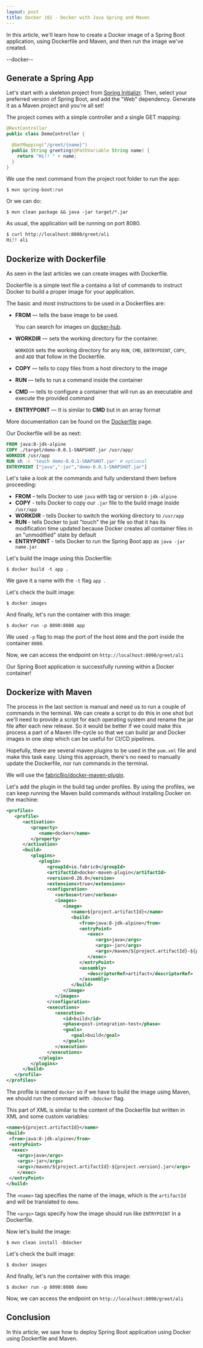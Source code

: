 ```yaml
---
layout: post
title: Docker 102 - Docker with Java Spring and Maven 
---
```


In this article, we'll learn how to create a Docker image of a Spring Boot application, using Dockerfile and Maven, and then run the image we've created.

--docker--

## Generate a Spring App

Let's start with a skeleton project from [Spring Initializr](https://start.spring.io/). Then, select your preferred version of Spring Boot, and add the "Web" dependency. Generate it as a Maven project and you're all set!

The project comes with a simple controller and a single GET mapping:

```java
@RestController
public class DemoController {

  @GetMapping("/greet/{name}")
  public String greeting(@PathVariable String name) {
    return "Hi!! " + name;
  }
}
```

We use the next command from the project root folder to run the app:

`$ mvn spring-boot:run`

Or we can do:

`$ mvn clean package && java -jar target/*.jar` 

As usual, the application will be running on port 8080.

```sh
$ curl http://localhost:8080/greet/ali
Hi!! ali
```

## Dockerize with Dockerfile

As seen in the last articles we can create images with Dockerfile.

Dockerfile is a simple text file a contains a list of commands to instruct Docker to build a proper image for your application.

The basic and most instructions to be used in a Dockerfiles are:

- **FROM** — tells the base image to be used.

  You can search for images on [docker-hub](https://hub.docker.com/).

- **WORKDIR** — sets the working directory for the container. 

  `WORKDIR` sets the working directory for any `RUN`, `CMD`, `ENTRYPOINT`, `COPY`, and `ADD` that follow in the Dockerfile.

- **COPY** — tells to copy files from a host directory to the image

- **RUN** — tells to run a command inside the container

- **CMD** — tells to configure a container that will run as an executable and execute the provided command

- **ENTRYPOINT** — It is similar to **CMD** but in an array format

More documentation can be found on the [Dockerfile](https://docs.docker.com/engine/reference/builder/) page.

Our Dockerfile will be as next:

```dockerfile
FROM java:8-jdk-alpine
COPY ./target/demo-0.0.1-SNAPSHOT.jar /usr/app/
WORKDIR /usr/app
RUN sh -c 'touch demo-0.0.1-SNAPSHOT.jar' # optional
ENTRYPOINT ["java","-jar","demo-0.0.1-SNAPSHOT.jar"]
```

Let's take a look at the commands and fully understand them before proceeding:

- **FROM** – tells Docker to use `java` with tag or version `8-jdk-alpine`
- **COPY** - tells Docker to copy our `.jar` file to the build image inside `/usr/app`
- **WORKDIR** - tells Docker to switch the working directory to `/usr/app`
- **RUN** - tells Docker to just "touch" the jar file so that it has its modification time updated because Docker creates all container files in an "unmodified" state by default
- **ENTRYPOINT** - tells Docker to run the Spring Boot app as `java -jar name.jar`

Let's build the image using this Dockerfile:

`$ docker build -t app .`

We gave it a name with the `-t` flag `app `.

Let's check the built image:

`$ docker images`

And finally, let's run the container with this image:

`$ docker run -p 8090:8080 app `

We used `-p` flag to map the port of the host `8090` and the port inside the container `8080`.

Now, we can access the endpoint on `http://localhost:8090/greet/ali`

Our Spring Boot application is successfully running within a Docker container!

## Dockerize with Maven

The process in the last section is manual and need us to run a couple of commands in the terminal. We can create a script to do this in one shot but we'll need to provide a script for each operating system and rename the jar file after each new release. So it would be better if we could make this process a part of a Maven life-cycle so that we can build jar and Docker images in one step which can be useful for CI/CD pipelines.

Hopefully, there are several maven plugins to be used in the `pom.xml` file and make this task easy. Using this approach, there's no need to manually update the Dockerfile, nor run commands in the terminal.

We will use the [fabric8io/docker-maven-plugin](https://github.com/fabric8io/docker-maven-plugin).

Let's add the plugin in the build tag under profiles. By using the profiles, we can keep running the Maven build commands without installing Docker on the machine:

```xml
<profiles>
   <profile>
      <activation>
         <property>
            <name>docker</name>
         </property>
      </activation>
      <build>
         <plugins>
            <plugin>
               <groupId>io.fabric8</groupId>
               <artifactId>docker-maven-plugin</artifactId>
               <version>0.26.0</version>
               <extensions>true</extensions>
               <configuration>
                  <verbose>true</verbose>
                  <images>
                     <image>
                        <name>${project.artifactId}</name>
                        <build>
                           <from>java:8-jdk-alpine</from>
                           <entryPoint>
                              <exec>
                                 <args>java</args>
                                 <args>-jar</args>
                                 <args>/maven/${project.artifactId}-${project.version}.jar</args>
                              </exec>
                           </entryPoint>
                           <assembly>
                              <descriptorRef>artifact</descriptorRef>
                           </assembly>
                        </build>
                     </image>
                  </images>
               </configuration>
               <executions>
                  <execution>
                     <id>build</id>
                     <phase>post-integration-test</phase>
                     <goals>
                        <goal>build</goal>
                     </goals>
                  </execution>
               </executions>
            </plugin>
         </plugins>
      </build>
   </profile>
</profiles>
```

The profile is named `docker` so if we have to build the image using Maven, we should run the command with `-Ddocker` flag.

This part of XML is similar to the content of the Dockerfile but written in XML and some custom variables:

```xml
<name>${project.artifactId}</name>
<build>
 <from>java:8-jdk-alpine</from>
 <entryPoint>
  <exec>
    <args>java</args>
    <args>-jar</args>
    <args>/maven/${project.artifactId}-${project.version}.jar</args>
    </exec>
 </entryPoint>
</build>     
```

The `<name>` tag specifies the name of the image, which is the `artifactId` and will be translated to `demo`.

The `<args>` tags specify how the image should run like `ENTRYPOINT` in a Dockerfile.

Now let's build the image:

`$ mvn clean install -Ddocker `

Let's check the built image:

`$ docker images`

And finally, let's run the container with this image:

`$ docker run -p 8090:8080 demo `

Now, we can access the endpoint on `http://localhost:8090/greet/ali`

## Conclusion

In this article, we saw how to deploy Spring Boot application using Docker using Dockerfile and Maven.